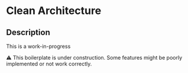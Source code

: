 # Clean Architecture


## Description

This is a work-in-progress

⚠️ This boilerplate is under construction. Some features might be poorly implemented or not work correctly.

